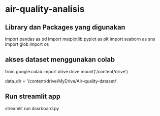 # air-quality-analisis

## Library dan Packages yang digunakan
import pandas as pd
import matplotlib.pyplot as plt
import seaborn as sns
import glob
import os

## akses dataset menggunakan colab
from google.colab import drive
drive.mount('/content/drive')  

data_dir = '/content/drive/MyDrive/Air-quality-dataset/' 


## Run streamlit app
streamlit run dasrboard.py
